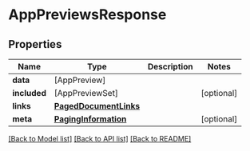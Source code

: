 # AppPreviewsResponse

## Properties
Name | Type | Description | Notes
------------ | ------------- | ------------- | -------------
**data** | [AppPreview] |  | 
**included** | [AppPreviewSet] |  | [optional] 
**links** | [**PagedDocumentLinks**](PagedDocumentLinks.md) |  | 
**meta** | [**PagingInformation**](PagingInformation.md) |  | [optional] 

[[Back to Model list]](../README.md#documentation-for-models) [[Back to API list]](../README.md#documentation-for-api-endpoints) [[Back to README]](../README.md)


